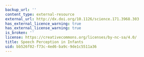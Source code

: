 ```yaml
---
backup_url: ''
content_type: external-resource
external_url: http://dx.doi.org/10.1126/science.171.3968.303
has_external_licence_warning: true
has_external_license_warning: true
is_broken: ''
license: https://creativecommons.org/licenses/by-nc-sa/4.0/
title: Speech Perception in Infants
uid: bb526f02-f73c-4ed6-ba9c-9de1c5511a36
---
```

